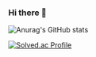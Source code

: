 ### Hi there 👋

![Anurag's GitHub stats](https://github-readme-stats.vercel.app/api?username=hyun7586&show_icons=true&theme=tokyonight)
   
[![Solved.ac Profile](http://mazassumnida.wtf/api/v2/generate_badge?boj=hyun7586)](https://solved.ac/hyun7586/)

<!--
**hyun7586/hyun7586** is a ✨ _special_ ✨ repository because its `README.md` (this file) appears on your GitHub profile.

Here are some ideas to get you started:

- 🔭 I’m currently working on ...
- 🌱 I’m currently learning ...
- 👯 I’m looking to collaborate on ...
- 🤔 I’m looking for help with ...
- 💬 Ask me about ...
- 📫 How to reach me: ...
- 😄 Pronouns: ...
- ⚡ Fun fact: ...
-->
